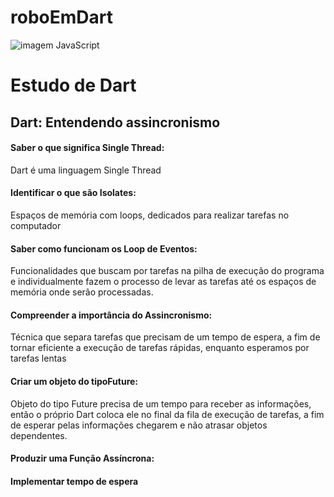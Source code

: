 # roboEmDart

![imagem JavaScript](https://dart.dev/assets/shared/dart-logo-for-shares.png?2)


<h1>Estudo de Dart</h1>

<h2>Dart: Entendendo assincronismo</h2>

<h4>Saber o que significa Single Thread:</h4>
<p>Dart é uma linguagem Single Thread</p>

<h4>Identificar o que são Isolates:</h4>
<p>Espaços de memória com loops, dedicados para realizar tarefas no computador</p>

<h4>Saber como funcionam os Loop de Eventos:</h4>
<p>Funcionalidades que buscam por tarefas na pilha de execução do programa e individualmente fazem o processo de levar as tarefas até os espaços de memória onde serão processadas.</p>

<h4>Compreender a importância do Assincronismo:</h4>
<p>Técnica que separa tarefas que precisam de um tempo de espera, a fim de tornar eficiente a execução de tarefas rápidas, enquanto esperamos por tarefas lentas</p>

<h4>Criar um objeto do tipoFuture:</h4>
<p>Objeto do tipo Future precisa de um tempo para receber as informações, então o próprio Dart coloca ele no final da fila de execução de tarefas, a fim de esperar pelas informações chegarem e não atrasar objetos dependentes.</p>

<h4>Produzir uma Função Assíncrona:</h4>
<p></p>

<h4>Implementar tempo de espera</h4>
<p></p>



